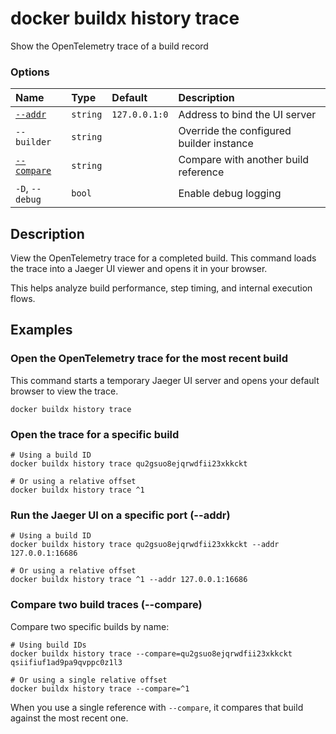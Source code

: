 # docker buildx history trace

<!---MARKER_GEN_START-->
Show the OpenTelemetry trace of a build record

### Options

| Name                    | Type     | Default       | Description                              |
|:------------------------|:---------|:--------------|:-----------------------------------------|
| [`--addr`](#addr)       | `string` | `127.0.0.1:0` | Address to bind the UI server            |
| `--builder`             | `string` |               | Override the configured builder instance |
| [`--compare`](#compare) | `string` |               | Compare with another build reference     |
| `-D`, `--debug`         | `bool`   |               | Enable debug logging                     |


<!---MARKER_GEN_END-->

## Description

View the OpenTelemetry trace for a completed build. This command loads the
trace into a Jaeger UI viewer and opens it in your browser.

This helps analyze build performance, step timing, and internal execution flows.

## Examples

### Open the OpenTelemetry trace for the most recent build

This command starts a temporary Jaeger UI server and opens your default browser
to view the trace.

```console
docker buildx history trace
```

### Open the trace for a specific build

```console
# Using a build ID
docker buildx history trace qu2gsuo8ejqrwdfii23xkkckt

# Or using a relative offset
docker buildx history trace ^1
```

### <a name="addr"></a> Run the Jaeger UI on a specific port (--addr)

```console
# Using a build ID
docker buildx history trace qu2gsuo8ejqrwdfii23xkkckt --addr 127.0.0.1:16686

# Or using a relative offset
docker buildx history trace ^1 --addr 127.0.0.1:16686
```

### <a name="compare"></a> Compare two build traces (--compare)

Compare two specific builds by name:

```console
# Using build IDs
docker buildx history trace --compare=qu2gsuo8ejqrwdfii23xkkckt qsiifiuf1ad9pa9qvppc0z1l3

# Or using a single relative offset
docker buildx history trace --compare=^1
```

When you use a single reference with `--compare`, it compares that build
against the most recent one.
